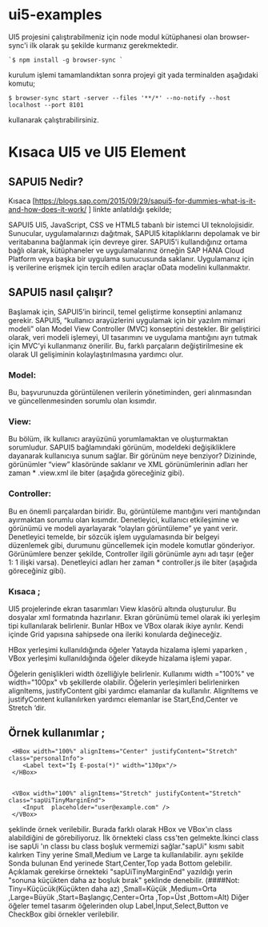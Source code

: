 # ui5-examples
UI5 projesini çalıştırabilmeniz için node modul kütüphanesi olan browser-sync'i ilk olarak şu şekilde kurmanız gerekmektedir.

    `$ npm install -g browser-sync `
    
kurulum işlemi tamamlandıktan sonra projeyi git yada terminalden aşağıdaki komutu;

   `$ browser-sync start -server --files '**/*' --no-notify --host localhost --port 8101 `

kullanarak çalıştırabilirsiniz. 

# Kısaca UI5 ve UI5 Element

## SAPUI5 Nedir?

Kısaca  [https://blogs.sap.com/2015/09/29/sapui5-for-dummies-what-is-it-and-how-does-it-work/ ] linkte anlatıldığı şekilde;

SAPUI5 UI5, JavaScript, CSS ve HTML5 tabanlı bir istemci UI teknolojisidir. Sunucular, uygulamalarınızı dağıtmak, SAPUI5 kitaplıklarını depolamak ve bir veritabanına bağlanmak için devreye girer. SAPUI5'i kullandığınız ortama bağlı olarak, kütüphaneler ve uygulamalarınız örneğin SAP HANA Cloud Platform veya başka bir uygulama sunucusunda saklanır. Uygulamanız için iş verilerine erişmek için tercih edilen araçlar oData modelini kullanmaktır. 


## SAPUI5 nasıl çalışır? 
Başlamak için, SAPUI5’in birincil, temel geliştirme konseptini anlamanız gerekir.
SAPUI5, “kullanıcı arayüzlerini uygulamak için bir yazılım mimari modeli” olan Model View Controller (MVC) konseptini destekler. Bir geliştirici olarak, veri modeli işlemeyi, UI tasarımını ve uygulama mantığını ayrı tutmak için MVC'yi kullanmanız önerilir. Bu, farklı parçaların değiştirilmesine ek olarak UI gelişiminin kolaylaştırılmasına yardımcı olur. 

### Model:
Bu, başvurunuzda görüntülenen verilerin yönetiminden, geri alınmasından ve güncellenmesinden sorumlu olan kısımdır. 

### View: 
Bu bölüm, ilk kullanıcı arayüzünü yorumlamaktan ve oluşturmaktan sorumludur. SAPUI5 bağlamındaki görünüm, modeldeki değişikliklere dayanarak kullanıcıya sunum sağlar. Bir görünüm neye benziyor? Dizininde, görünümler “view” klasöründe saklanır ve XML görünümlerinin adları her zaman * .view.xml ile biter (aşağıda göreceğiniz gibi). 

### Controller: 
Bu en önemli parçalardan biridir. Bu, görüntüleme mantığını veri mantığından ayırmaktan sorumlu olan kısımdır. Denetleyici, kullanıcı etkileşimine ve görünümü ve modeli ayarlayarak “olayları görüntüleme” ye yanıt verir. Denetleyici temelde, bir sözcük işlem uygulamasında bir belgeyi düzenlemek gibi, durumunu güncellemek için modele komutlar gönderiyor. Görünümlere benzer şekilde, Controller ilgili görünümle aynı adı taşır (eğer 1: 1 ilişki varsa). Denetleyici adları her zaman * controller.js ile biter (aşağıda göreceğiniz gibi).

### Kısaca ;

UI5 projelerinde ekran tasarımları View klasörü altında oluşturulur. Bu dosyalar xml formatında 
hazırlanır. Ekran görünümü temel olarak iki yerleşim tipi kullanılarak belirlenir.
Bunlar HBox ve VBox olarak ikiye ayrılır. Kendi içinde Grid yapısına sahipsede ona ileriki konularda değineceğiz.


HBox yerleşimi kullanıldığında öğeler Yatayda hizalama işlemi yaparken , 
VBox yerleşimi kullanıldığında öğeler dikeyde hizalama işlemi yapar.

Öğelerin genişlikleri width özelliğiyle belirlenir.
Kullanımı width ="100%" ve width="100px" vb şekillerde olabilir.
Öğelerin yerleşimleri belirlenirken alignItems, justifyContent gibi yardımcı elamanlar da kullanılır. 
AlignItems ve justifyContent kullanılırken yardımcı elemanlar ise Start,End,Center ve Stretch ‘dir.

## Örnek kullanımlar ;
```
 <HBox width="100%" alignItems="Center" justifyContent="Stretch" class="personalInfo">
    <Label text="İş E-posta(*)" width="130px"/>
 </HBox>


 <VBox width="100%" alignItems="Stretch" justifyContent="Stretch" class="sapUiTinyMarginEnd">
    <Input  placeholder="user@example.com" />
 </VBox>

```

şeklinde örnek verilebilir.
Burada farklı olarak HBox ve VBox'ın class  alabildiğini de görebiliyoruz. İlk örnekteki
class css'ten gelmekte.İkinci class ise sapUi 'ın classı bu class boşluk vermemizi sağlar."sapUi" kısmı sabit kalırken 
Tiny yerine Small,Medium ve Large ta kullanılabilir.
aynı şekilde Sonda bulunan End yerinede Start,Center,Top yada Bottom gelebilir. 
Açıklamak gerekirse örnekteki "sapUiTinyMarginEnd" yazıldığı yerin "sonuna küçükten daha az boşluk bırak" şeklinde denebilir.
(####Not: Tiny=Küçücük(Küçükten daha az) ,Small=Küçük ,Medium=Orta ,Large=Büyük ,Start=Başlangıç,Center=Orta ,Top=Üst ,Bottom=Alt)
Diğer öğeler temel tasarım
öğelerinden olup Label,İnput,Select,Button ve CheckBox gibi örnekler verilebilir.

